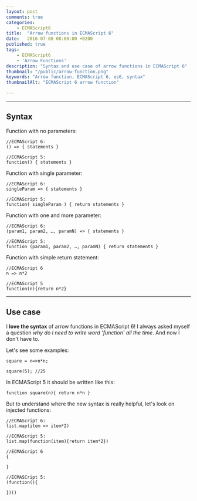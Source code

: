 ```yaml
---
layout: post
comments: true
categories:
    - ECMAScript6
title:  "Arrow functions in ECMAScript 6"
date:   2016-07-08 08:00:00 +0200
published: true
tags: 
    - ECMAScript6
    - 'Arrow Functions'
description: "Syntax and use case of arrow functions in ECMAScript 6"
thumbnail: "/public/arrow-function.png"
keywords: "Arrow function, ECMAScript 6, es6, syntax"
thumbnailAlt: "ECMAScript 6 arrow function"

---
```


___

## Syntax

Function with no parameters:

    //ECMAScript 6:
    () => { statements } 
    
    //ECMAScript 5:
    function() { statements }

Function with single parameter:
    
    //ECMAScript 6:
    singleParam => { statements }
    
    //ECMAScript 5:
    function( singleParam ) { return statements }

Function with one and more parameter:

    //ECMAScript 6:
    (param1, param2, …, paramN) => { statements }
    
    //ECMAScript 5:
    function (param1, param2, …, paramN) { return statements }
    
Function with simple return statement:

    //ECMAScript 6
    n => n*2
    
    //ECMAScript 5
    function(n){return n*2}

___

## Use case
I __love the syntax__ of arrow functions in ECMAScript 6! I always asked myself a question *why do I need to write word 'function' all the time*.
And now I don't have to.

Let's see some examples:

    square = n=>n*n;
    
    square(5); //25
    
In ECMAScript 5 it should be written like this:

    function square(n){ return n*n }
    
But to understand where the new syntax is really helpful, let's look on injected functions:
 
    //ECMAScript 6:
    list.map(item => item*2)
    
    //ECMAScript 5:
    list.map(function(item){return item*2})
    
    //ECMAScript 6
    {
        
    }
    
    //ECMASCript 5:
    (function(){
        
    })()